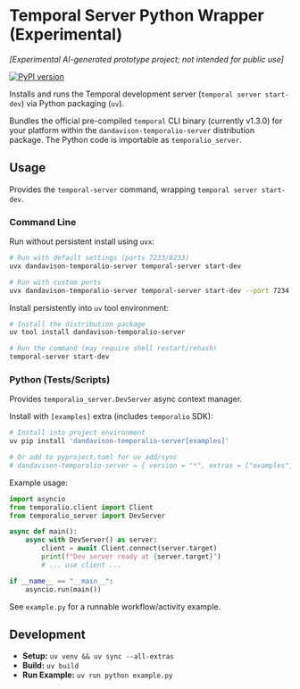 # Temporal Server Python Wrapper (Experimental)

_[Experimental AI-generated prototype project; not intended for public use]_

[![PyPI version](https://badge.fury.io/py/dandavison-temporalio-server.svg)](https://badge.fury.io/py/dandavison-temporalio-server)

Installs and runs the Temporal development server (`temporal server start-dev`) via Python packaging (`uv`).

Bundles the official pre-compiled `temporal` CLI binary (currently v1.3.0) for your platform within the `dandavison-temporalio-server` distribution package. The Python code is importable as `temporalio_server`.

## Usage

Provides the `temporal-server` command, wrapping `temporal server start-dev`.

### Command Line

Run without persistent install using `uvx`:

```bash
# Run with default settings (ports 7233/8233)
uvx dandavison-temporalio-server temporal-server start-dev

# Run with custom ports
uvx dandavison-temporalio-server temporal-server start-dev --port 7234 --ui-port 8234
```

Install persistently into `uv` tool environment:

```bash
# Install the distribution package
uv tool install dandavison-temporalio-server

# Run the command (may require shell restart/rehash)
temporal-server start-dev
```

### Python (Tests/Scripts)

Provides `temporalio_server.DevServer` async context manager.

Install with `[examples]` extra (includes `temporalio` SDK):

```bash
# Install into project environment
uv pip install 'dandavison-temporalio-server[examples]'

# Or add to pyproject.toml for uv add/sync
# dandavison-temporalio-server = { version = "*", extras = ["examples"] }
```

Example usage:

```python
import asyncio
from temporalio.client import Client
from temporalio_server import DevServer

async def main():
    async with DevServer() as server:
        client = await Client.connect(server.target)
        print(f"Dev server ready at {server.target}")
        # ... use client ...

if __name__ == "__main__":
    asyncio.run(main())
```

See `example.py` for a runnable workflow/activity example.

## Development

*   **Setup:** `uv venv && uv sync --all-extras`
*   **Build:** `uv build`
*   **Run Example:** `uv run python example.py`
